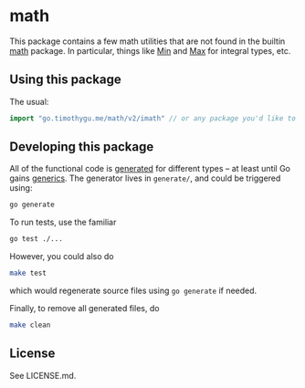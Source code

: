 # math

This package contains a few math utilities that are not found in the builtin
[math](https://pkg.go.dev/math) package. In particular, things like
[Min](https://pkg.go.dev/math?tab=doc#Min) and
[Max](https://pkg.go.dev/math?tab=doc#Max) for integral types, etc.

## Using this package

The usual:
```go
import "go.timothygu.me/math/v2/imath" // or any package you'd like to use
```

## Developing this package

All of the functional code is [generated](https://blog.golang.org/generate) for
different types – at least until Go gains
[generics](https://blog.golang.org/generics-next-step). The generator lives in
`generate/`, and could be triggered using:
```sh
go generate
```

To run tests, use the familiar
```sh
go test ./...
```
However, you could also do
```sh
make test
```
which would regenerate source files using `go generate` if needed.

Finally, to remove all generated files, do
```sh
make clean
```

## License

See LICENSE.md.
